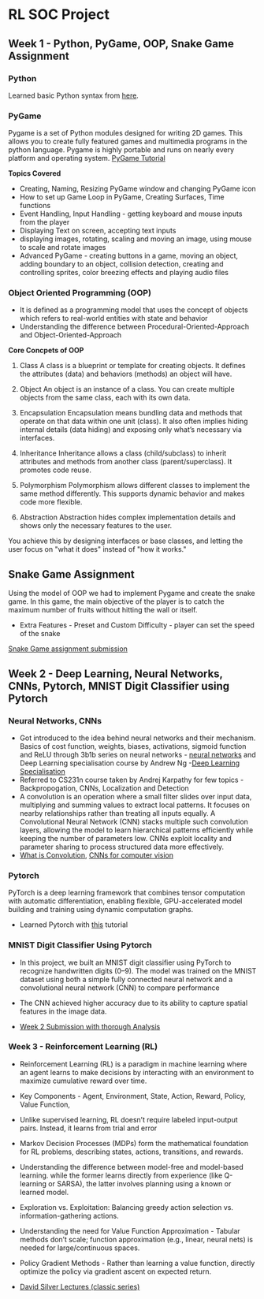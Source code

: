 # RL SOC Project

## Week 1 - Python, PyGame, OOP, Snake Game Assignment 

### Python
Learned basic Python syntax from [here](https://www.w3schools.com/python/). 

### PyGame 
Pygame is a set of Python modules designed for writing 2D games. This allows you to create fully featured games and multimedia programs in the python language. Pygame is highly portable and runs on nearly every platform and operating system.
[PyGame Tutorial](https://www.geeksforgeeks.org/python/pygame-tutorial/)

**Topics Covered**
- Creating, Naming, Resizing PyGame window and changing PyGame icon
- How to set up Game Loop in PyGame, Creating Surfaces, Time functions 
-  Event Handling, Input Handling - getting keyboard and mouse inputs from the player 
- Displaying Text on screen, accepting text inputs
- displaying images, rotating, scaling and moving an image, using mouse to scale and rotate images 
- Advanced PyGame - creating buttons in a game, moving an object, adding boundary to an object, collision detection, creating and controlling sprites, color breezing effects and playing audio files 

### Object Oriented Programming (OOP)

- It is defined as a programming model that uses the concept of objects which refers to real-world entities with state and behavior
- Understanding the difference between Procedural-Oriented-Approach and Object-Oriented-Approach

**Core Concpets of OOP**

1. Class
A class is a blueprint or template for creating objects. It defines the attributes (data) and behaviors (methods) an object will have.

2. Object
An object is an instance of a class. You can create multiple objects from the same class, each with its own data.

3. Encapsulation
Encapsulation means bundling data and methods that operate on that data within one unit (class). It also often implies hiding internal details (data hiding) and exposing only what’s necessary via interfaces.

4. Inheritance
Inheritance allows a class (child/subclass) to inherit attributes and methods from another class (parent/superclass). It promotes code reuse.

5. Polymorphism
Polymorphism allows different classes to implement the same method differently. This supports dynamic behavior and makes code more flexible.

6. Abstraction
Abstraction hides complex implementation details and shows only the necessary features to the user.

You achieve this by designing interfaces or base classes, and letting the user focus on "what it does" instead of "how it works."

## Snake Game Assignment 

Using the model of OOP we had to implement Pygame and create the snake game. In this game, the main objective of the player is to catch the maximum number of fruits without hitting the wall or 
itself.

- Extra Features - Preset and Custom Difficulty - player can set the speed of the snake

[Snake Game assignment submission](https://docs.google.com/document/d/1T-Tr6LTkTH4Og5xfL418xm7WYrJTzfpMjsn0bQtEZvQ/edit?usp=sharing)

## Week 2 - Deep Learning, Neural Networks, CNNs, Pytorch, MNIST Digit Classifier using Pytorch 

### Neural Networks, CNNs

- Got introduced to the idea behind neural networks and their mechanism. Basics of cost function, weights, biases, activations, sigmoid function and ReLU through 3b1b series on neural networks - [neural networks](https://www.youtube.com/playlist?list=PLZHQObOWTQDNU6R1_67000Dx_ZCJB-3pi) and Deep Learning specialisation course by Andrew Ng -[Deep Learning Specialisation](https://www.youtube.com/playlist?list=PLkDaE6sCZn6Ec-XTbcX1uRg2_u4xOEky0)
- Referred to CS231n course taken by Andrej Karpathy for few topics - Backpropogation, CNNs, Localization and Detection
- A convolution is an operation where a small filter slides over input data, multiplying and summing values to extract local patterns. It focuses on nearby relationships rather than treating all inputs equally. A Convolutional Neural Network (CNN) stacks multiple such convolution layers, allowing the model to learn hierarchical patterns efficiently while keeping the number of parameters low. CNNs exploit locality and parameter sharing to process structured data more effectively.
- [What is Convolution](https://youtu.be/KuXjwB4LzSA), [CNNs for computer vision](https://www.youtube.com/watch?v=oGpzWAlP5p0)

### Pytorch

PyTorch is a deep learning framework that combines tensor computation with automatic differentiation, enabling flexible, GPU-accelerated model building and training using dynamic computation graphs.

- Learned Pytorch with [this](https://youtu.be/OIenNRt2bjg) tutorial

### MNIST Digit Classifier Using Pytorch

- In this project, we built an MNIST digit classifier using PyTorch to recognize handwritten digits (0–9). The model was trained on the MNIST dataset using both a simple fully connected neural network and a convolutional neural network (CNN) to compare performance

- The CNN achieved higher accuracy due to its ability to capture spatial features in the image data.

- [Week 2 Submission with thorough Analysis](https://drive.google.com/drive/folders/1FUs7ICKmWbXFGZthLeIAxzP9dQnqMPpV?usp=share_link)

### Week 3 - Reinforcement Learning (RL)

- Reinforcement Learning (RL) is a paradigm in machine learning where an agent learns to make decisions by interacting with an environment to maximize cumulative reward over time.

- Key Components - Agent, Environment, State, Action, Reward, Policy, Value Function, 

- Unlike supervised learning, RL doesn’t require labeled input-output pairs. Instead, it learns from trial and error

- Markov Decision Processes (MDPs) form the mathematical foundation for RL problems, describing states, actions, transitions, and rewards.

- Understanding the difference between model-free and model-based learning. while the former learns directly from experience (like Q-learning or SARSA), the latter involves planning using a known or learned model. 

- Exploration vs. Exploitation: Balancing greedy action selection vs. information-gathering actions.

- Understanding the need for Value Function Approximation - Tabular methods don’t scale; function approximation (e.g., linear, neural nets) is needed for large/continuous spaces.

- Policy Gradient Methods - Rather than learning a value function, directly optimize the policy via gradient ascent on expected return.

- [David Silver Lectures (classic series)](https://davidstarsilver.wordpress.com/teaching/)
